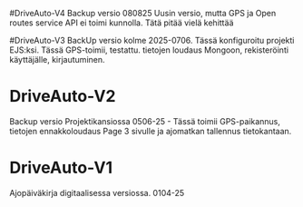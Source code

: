 #DriveAuto-V4
Backup versio 080825
Uusin versio, mutta GPS ja Open routes service API ei toimi kunnolla. Tätä pitää vielä kehittää
 
#DriveAuto-V3
BackUp versio kolme 2025-0706. Tässä konfiguroitu projekti EJS:ksi. Tässä GPS-toimii, testattu. tietojen loudaus Mongoon, rekisteröinti käyttäjälle, kirjautuminen. 

# DriveAuto-V2
 Backup versio Projektikansiossa 0506-25 - Tässä toimii GPS-paikannus, tietojen ennakkoloudaus Page 3 sivulle ja ajomatkan tallennus tietokantaan.

# DriveAuto-V1
 Ajopäiväkirja digitaalisessa versiossa. 0104-25

